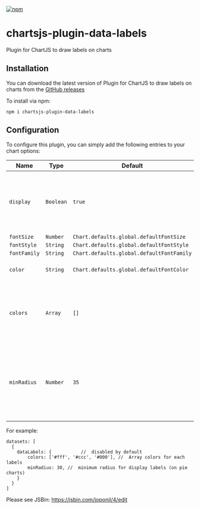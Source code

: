 [![npm](https://img.shields.io/npm/v/chartsjs-plugin-data-labels.svg?style=flat-square)](https://www.npmjs.com/package/chartsjs-plugin-data-labels)
# chartsjs-plugin-data-labels
Plugin for ChartJS to draw labels on charts
## Installation
You can download the latest version of Plugin for ChartJS to draw labels on charts from the [GitHub releases](https://github.com/garipov/chartsjs-plugin-data-labels)  

To install via npm:  
```
npm i chartsjs-plugin-data-labels
```
## Configuration
To configure this plugin, you can simply add the following entries to your chart options:  

| Name | Type | Default | Description |
| ---- | ---- | ------- | ----------- |
| `display` | `Boolean` | `true` | `true` to enable this graph, else `false` to disable it for the associated graph.
| `fontSize` | `Number` | `Chart.defaults.global.defaultFontSize` |
| `fontStyle` | `String` | `Chart.defaults.global.defaultFontStyle` |
| `fontFamily` | `String` | `Chart.defaults.global.defaultFontFamily` |
| `color` | `String` | `Chart.defaults.global.defaultFontColor` | One color for all labels.
| `colors` | `Array` | `[]` | It takes a set of values for each labels. If not specified, the default color.
| `minRadius` | `Number` | `35` | The minimum radius, in pixels, in which even the labels are displayed (for pie charts).

For example:
```
datasets: [
  {
    dataLabels: {           //  disabled by default
        colors: ['#fff', '#ccc', '#000'], //  Array colors for each labels
        minRadius: 30, //  minimum radius for display labels (on pie charts)
    }
  }
]
```
Please see JSBin: https://jsbin.com/joponil/4/edit
